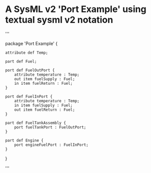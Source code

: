 # A SysML v2 'Port Example' using textual sysml v2 notation

'''

package 'Port Example' {
	
	attribute def Temp;
	
	part def Fuel;
	
	port def FuelOutPort {
		attribute temperature : Temp;
		out item fuelSupply : Fuel;
		in item fuelReturn : Fuel;
	}
	
	port def FuelInPort {
		attribute temperature : Temp;
		in item fuelSupply : Fuel;
		out item fuelReturn : Fuel;
	}
	
	part def FuelTankAssembly {
		port fuelTankPort : FuelOutPort;
	}
	
	part def Engine {
		port engineFuelPort : FuelInPort;
	}
}

'''